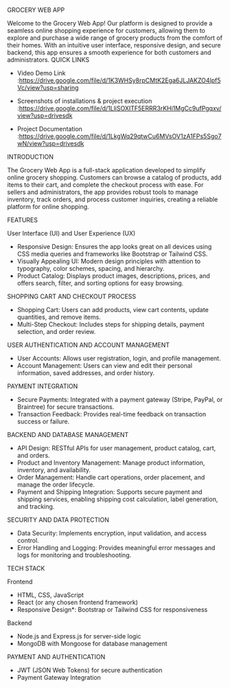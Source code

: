 GROCERY WEB APP

Welcome to the Grocery Web App! Our platform is designed to provide a seamless online shopping experience for customers, allowing them to explore and purchase a wide range of grocery products from the comfort of their homes. With an intuitive user interface, responsive design, and secure backend, this app ensures a smooth experience for both customers and administrators.
QUICK LINKS

- Video Demo Link
:https://drive.google.com/file/d/1K3WHSy8rpCMtK2Ega6JLJAKZO4lpf5Vc/view?usp=sharing
  
- Screenshots of installations & project execution 
:https://drive.google.com/file/d/1LliSOXITF5ERRR3rKHi1MgCc9ufPgqxv/view?usp=drivesdk

- Project Documentation 
:https://drive.google.com/file/d/1LkgWq29qtwCu6MVsOV1zA1FPs5Sgo7wN/view?usp=drivesdk

INTRODUCTION

The Grocery Web App is a full-stack application developed to simplify online grocery shopping. Customers can browse a catalog of products, add items to their cart, and complete the checkout process with ease. For sellers and administrators, the app provides robust tools to manage inventory, track orders, and process customer inquiries, creating a reliable platform for online shopping.

FEATURES

 User Interface (UI) and User Experience (UX)
- Responsive Design: Ensures the app looks great on all devices using CSS media queries and frameworks like Bootstrap or Tailwind CSS.
- Visually Appealing UI: Modern design principles with attention to typography, color schemes, spacing, and hierarchy.
- Product Catalog: Displays product images, descriptions, prices, and offers search, filter, and sorting options for easy browsing.
  
SHOPPING CART AND CHECKOUT PROCESS
- Shopping Cart: Users can add products, view cart contents, update quantities, and remove items.
- Multi-Step Checkout: Includes steps for shipping details, payment selection, and order review.

USER AUTHENTICATION AND ACCOUNT MANAGEMENT
- User Accounts: Allows user registration, login, and profile management.
- Account Management: Users can view and edit their personal information, saved addresses, and order history.
	
PAYMENT INTEGRATION
- Secure Payments: Integrated with a payment gateway (Stripe, PayPal, or Braintree) for secure transactions.
- Transaction Feedback: Provides real-time feedback on transaction success or failure.

BACKEND AND DATABASE MANAGEMENT

- API Design: RESTful APIs for user management, product catalog, cart, and orders.
- Product and Inventory Management: Manage product information, inventory, and availability.
- Order Management: Handle cart operations, order placement, and manage the order lifecycle.
- Payment and Shipping Integration: Supports secure payment and shipping services, enabling shipping cost calculation, label generation, 
  and tracking.
  
SECURITY AND DATA PROTECTION

- Data Security: Implements encryption, input validation, and access control.
- Error Handling and Logging: Provides meaningful error messages and logs for monitoring and troubleshooting.
  
 TECH STACK

 Frontend
- HTML, CSS, JavaScript
- React (or any chosen frontend framework)
- Responsive Design*: Bootstrap or Tailwind CSS for responsiveness
  
 Backend
- Node.js and Express.js for server-side logic
- MongoDB with Mongoose for database management

PAYMENT AND AUTHENTICATION

- JWT (JSON Web Tokens) for secure authentication
- Payment Gateway Integration
